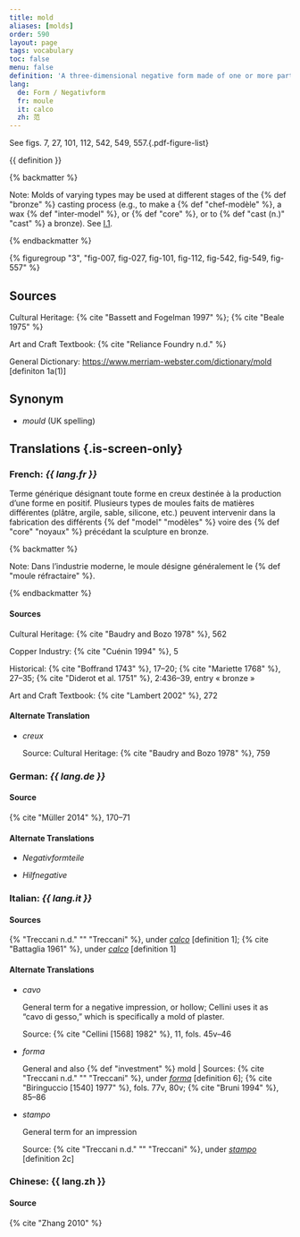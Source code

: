 ```yaml
---
title: mold
aliases: [molds]
order: 590
layout: page
tags: vocabulary
toc: false
menu: false
definition: 'A three-dimensional negative form made of one or more parts that serves as a matrix for the production of a positive by casting or pressing malleable material into it. Molds allow for the production of one or more copies of an original sculpture.'
lang:
  de: Form / Negativform
  fr: moule
  it: calco
  zh: 范
---
```


See figs. 7, 27, 101, 112, 542, 549, 557.{.pdf-figure-list}

{{ definition }}

{% backmatter %}

Note: Molds of varying types may be used at different stages of the {% def "bronze" %} casting process (e.g., to make a {% def "chef-modèle" %}, a wax {% def "inter-model" %}, or {% def "core" %}, or to {% def "cast (n.)" "cast" %} a bronze). See [I.1](/vol-1/1/).

{% endbackmatter %}

{% figuregroup "3", "fig-007, fig-027, fig-101, fig-112, fig-542, fig-549, fig-557" %}

## Sources

Cultural Heritage: {% cite "Bassett and Fogelman 1997" %}; {% cite "Beale 1975" %}

Art and Craft Textbook: {% cite "Reliance Foundry n.d." %}

General Dictionary: <https://www.merriam-webster.com/dictionary/mold> [definiton 1a(1)]

## Synonym

- *mould* (UK spelling)

## Translations {.is-screen-only}

<div class="accordion">

### **French**: *{{ lang.fr }}*

Terme générique désignant toute forme en creux destinée à la production d’une forme en positif. Plusieurs types de moules faits de matières différentes (plâtre, argile, sable, silicone, etc.) peuvent intervenir dans la fabrication des différents {% def "model" "modèles" %} voire des {% def "core" "noyaux" %} précédant la sculpture en bronze.

{% backmatter %}

Note: Dans l’industrie moderne, le moule désigne généralement le {% def "moule réfractaire" %}.

{% endbackmatter %}

#### Sources

Cultural Heritage: {% cite "Baudry and Bozo 1978" %}, 562

Copper Industry: {% cite "Cuénin 1994" %}, 5

Historical: {% cite "Boffrand 1743" %}, 17–20; {% cite "Mariette 1768" %}, 27–35; {% cite "Diderot et al. 1751" %}, 2:436–39, entry « bronze »

Art and Craft Textbook: {% cite "Lambert 2002" %}, 272

#### Alternate Translation

- *creux*

    Source: Cultural Heritage: {% cite "Baudry and Bozo 1978" %}, 759

### **German**: *{{ lang.de }}*

#### Source

{% cite "Müller 2014" %}, 170–71

#### Alternate Translations

- *Negativformteile*

- *Hilfnegative*

### **Italian**: *{{ lang.it }}*

#### Sources

{% "Treccani n.d." "" "Treccani" %}, under [*calco*](http://www.treccani.it/vocabolario/calco1/) [definition 1]; {% cite "Battaglia 1961" %}, under [*calco*](http://www.gdli.it/pdf_viewer/Scripts/pdf.js/web/viewer.asp?file=/PDF/GDLI02/GDLI_02_ocr_534.pdf&parola=calco) [definition 1]

#### Alternate Translations

- *cavo*

    General term for a negative impression, or hollow; Cellini uses it as “cavo di gesso,” which is specifically a mold of plaster.

    Source: {% cite "Cellini [1568] 1982" %}, 11, fols. 45v–46

- *forma*

    General and also {% def "investment" %} mold | Sources: {% cite "Treccani n.d." "" "Treccani" %}, under [*forma*](https://www.treccani.it/vocabolario/forma/) [definition 6]; {% cite "Biringuccio [1540] 1977" %}, fols. 77v, 80v; {% cite "Bruni 1994" %}, 85–86

- *stampo*

    General term for an impression

    Source: {% cite "Treccani n.d." "" "Treccani" %}, under [*stampo*](http://www.treccani.it/vocabolario/stampo/) [definition 2c]

### **Chinese**: {{ lang.zh }}

#### Source

{% cite "Zhang 2010" %}

</div>
